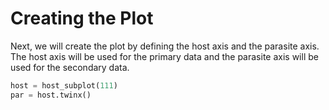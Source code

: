 # Creating the Plot

Next, we will create the plot by defining the host axis and the parasite axis. The host axis will be used for the primary data and the parasite axis will be used for the secondary data.

```python
host = host_subplot(111)
par = host.twinx()
```
